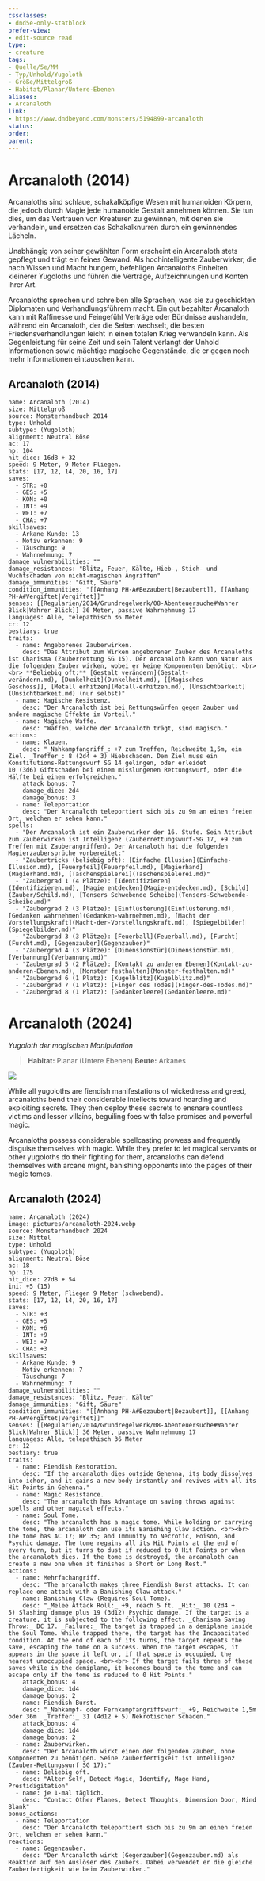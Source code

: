 ```yaml
---
cssclasses: 
- dnd5e-only-statblock
prefer-view: 
- edit-source read
type: 
- creature
tags: 
- Quelle/5e/MM
- Typ/Unhold/Yugoloth
- Größe/Mittelgroß
- Habitat/Planar/Untere-Ebenen
aliases: 
- Arcanaloth
link:
- https://www.dndbeyond.com/monsters/5194899-arcanaloth
status:
order:
parent:
---
```

# Arcanaloth (2014)
Arcanaloths sind schlaue, schakalköpfige Wesen mit humanoiden Körpern, die jedoch durch Magie jede humanoide Gestalt annehmen können. Sie tun dies, um das Vertrauen von Kreaturen zu gewinnen, mit denen sie verhandeln, und ersetzen das Schakalknurren durch ein gewinnendes Lächeln.

Unabhängig von seiner gewählten Form erscheint ein Arcanaloth stets gepflegt und trägt ein feines Gewand. Als hochintelligente Zauberwirker, die nach Wissen und Macht hungern, befehligen Arcanaloths Einheiten kleinerer Yugoloths und führen die Verträge, Aufzeichnungen und Konten ihrer Art.

Arcanaloths sprechen und schreiben alle Sprachen, was sie zu geschickten Diplomaten und Verhandlungsführern macht. Ein gut bezahlter Arcanaloth kann mit Raffinesse und Feingefühl Verträge oder Bündnisse aushandeln, während ein Arcanaloth, der die Seiten wechselt, die besten Friedensverhandlungen leicht in einen totalen Krieg verwandeln kann. Als Gegenleistung für seine Zeit und sein Talent verlangt der Unhold Informationen sowie mächtige magische Gegenstände, die er gegen noch mehr Informationen eintauschen kann.

## Arcanaloth (2014)

```statblock
name: Arcanaloth (2014)
size: Mittelgroß
source: Monsterhandbuch 2014
type: Unhold
subtype: (Yugoloth)
alignment: Neutral Böse
ac: 17
hp: 104
hit_dice: 16d8 + 32
speed: 9 Meter, 9 Meter Fliegen.
stats: [17, 12, 14, 20, 16, 17]
saves:
  - STR: +0
  - GES: +5
  - KON: +0
  - INT: +9
  - WEI: +7
  - CHA: +7
skillsaves:
  - Arkane Kunde: 13
  - Motiv erkennen: 9
  - Täuschung: 9
  - Wahrnehmung: 7
damage_vulnerabilities: ""
damage_resistances: "Blitz, Feuer, Kälte, Hieb-, Stich- und Wuchtschaden von nicht-magischen Angriffen"
damage_immunities: "Gift, Säure"
condition_immunities: "[[Anhang PH-A#Bezaubert|Bezaubert]], [[Anhang PH-A#Vergiftet|Vergiftet]]"
senses: [[Regularien/2014/Grundregelwerk/08-Abenteuersuche#Wahrer Blick|Wahrer Blick]] 36 Meter, passive Wahrnehmung 17
languages: Alle, telepathisch 36 Meter
cr: 12
bestiary: true
traits:
  - name: Angeborenes Zauberwirken.
    desc: "Das Attribut zum Wirken angeborener Zauber des Arcanaloths ist Charisma (Zauberrettung SG 15). Der Arcanaloth kann von Natur aus die folgenden Zauber wirken, wobei er keine Komponenten benötigt: <br><br> **Beliebig oft:** [Gestalt verändern](Gestalt-verändern.md), [Dunkelheit](Dunkelheit.md), [[Magisches Geschoss]], [Metall erhitzen](Metall-erhitzen.md), [Unsichtbarkeit](Unsichtbarkeit.md) (nur selbst)"
  - name: Magische Resistenz.
    desc: "Der Arcanaloth ist bei Rettungswürfen gegen Zauber und andere magische Effekte im Vorteil."
  - name: Magische Waffe.
    desc: "Waffen, welche der Arcanaloth trägt, sind magisch."
actions:
  - name: Klauen.
    desc: "_Nahkampfangriff_: +7 zum Treffen, Reichweite 1,5m, ein Ziel. _Treffer_: 8 (2d4 + 3) Hiebschaden. Dem Ziel muss ein Konstitutions-Rettungswurf SG 14 gelingen, oder erleidet 10 (3d6) Giftschaden bei einem misslungenen Rettungswurf, oder die Hälfte bei einem erfolgreichen."
    attack_bonus: 7
    damage_dice: 2d4
    damage_bonus: 3
  - name: Teleportation
    desc: "Der Arcanaloth teleportiert sich bis zu 9m an einen freien Ort, welchen er sehen kann."
spells:
  - "Der Arcanaloth ist ein Zauberwirker der 16. Stufe. Sein Attribut zum Zauberwirken ist Intelligenz (Zauberrettungswurf-SG 17, +9 zum Treffen mit Zauberangriffen). Der Arcanaloth hat die folgenden Magierzaubersprüche vorbereitet:"
  - "Zaubertricks (beliebig oft): [Einfache Illusion](Einfache-Illusion.md), [Feuerpfeil](Feuerpfeil.md), [Magierhand](Magierhand.md), [Taschenspielerei](Taschenspielerei.md)"
  - "Zaubergrad 1 (4 Plätze): [Identifizieren](Identifizieren.md), [Magie entdecken](Magie-entdecken.md), [Schild](Zauber/Schild.md), [Tensers Schwebende Scheibe](Tensers-Schwebende-Scheibe.md)"
  - "Zaubergrad 2 (3 Plätze): [Einflüsterung](Einflüsterung.md), [Gedanken wahrnehmen](Gedanken-wahrnehmen.md), [Macht der Vorstellungskraft](Macht-der-Vorstellungskraft.md), [Spiegelbilder](Spiegelbilder.md)"
  - "Zaubergrad 3 (3 Plätze): [Feuerball](Feuerball.md), [Furcht](Furcht.md), [Gegenzauber](Gegenzauber)"
  - "Zaubergrad 4 (3 Plätze): [Dimensionstür](Dimensionstür.md), [Verbannung](Verbannung.md)"
  - "Zaubergrad 5 (2 Plätze): [Kontakt zu anderen Ebenen](Kontakt-zu-anderen-Ebenen.md), [Monster festhalten](Monster-festhalten.md)"
  - "Zaubergrad 6 (1 Platz): [Kugelblitz](Kugelblitz.md)"
  - "Zaubergrad 7 (1 Platz): [Finger des Todes](Finger-des-Todes.md)"
  - "Zaubergrad 8 (1 Platz): [Gedankenleere](Gedankenleere.md)"
```


# Arcanaloth (2024)
_Yugoloth der magischen Manipulation_

>**Habitat:** Planar (Untere Ebenen)
>**Beute:** Arkanes

![](pictures/arcanaloth-2024.webp)

While all yugoloths are fiendish manifestations of wickedness and greed, arcanaloths bend their considerable intellects toward hoarding and exploiting secrets. They then deploy these secrets to ensnare countless victims and lesser villains, beguiling foes with false promises and powerful magic.

Arcanaloths possess considerable spellcasting prowess and frequently disguise themselves with magic. While they prefer to let magical servants or other yugoloths do their fighting for them, arcanaloths can defend themselves with arcane might, banishing opponents into the pages of their magic tomes.

## Arcanaloth (2024)

```statblock
name: Arcanaloth (2024)
image: pictures/arcanaloth-2024.webp
source: Monsterhandbuch 2024
size: Mittel
type: Unhold
subtype: (Yugoloth)
alignment: Neutral Böse
ac: 18
hp: 175
hit_dice: 27d8 + 54
ini: +5 (15)
speed: 9 Meter, Fliegen 9 Meter (schwebend).
stats: [17, 12, 14, 20, 16, 17]
saves:
  - STR: +3
  - GES: +5
  - KON: +6
  - INT: +9
  - WEI: +7
  - CHA: +3
skillsaves:
  - Arkane Kunde: 9
  - Motiv erkennen: 7
  - Täuschung: 7
  - Wahrnehmung: 7
damage_vulnerabilities: ""
damage_resistances: "Blitz, Feuer, Kälte"
damage_immunities: "Gift, Säure"
condition_immunities: "[[Anhang PH-A#Bezaubert|Bezaubert]], [[Anhang PH-A#Vergiftet|Vergiftet]]"
senses: [[Regularien/2014/Grundregelwerk/08-Abenteuersuche#Wahrer Blick|Wahrer Blick]] 36 Meter, passive Wahrnehmung 17
languages: Alle, telepathisch 36 Meter
cr: 12
bestiary: true
traits:
  - name: Fiendish Restoration.
    desc: "If the arcanaloth dies outside Gehenna, its body dissolves into ichor, and it gains a new body instantly and revives with all its Hit Points in Gehenna."
  - name: Magic Resistance.
    desc: "The arcanaloth has Advantage on saving throws against spells and other magical effects."
  - name: Soul Tome.
    desc: "The arcanaloth has a magic tome. While holding or carrying the tome, the arcanaloth can use its Banishing Claw action. <br><br> The tome has AC 17; HP 35; and Immunity to Necrotic, Poison, and Psychic damage. The tome regains all its Hit Points at the end of every turn, but it turns to dust if reduced to 0 Hit Points or when the arcanaloth dies. If the tome is destroyed, the arcanaloth can create a new one when it finishes a Short or Long Rest."
actions:
  - name: Mehrfachangriff.
    desc: "The arcanaloth makes three Fiendish Burst attacks. It can replace one attack with a Banishing Claw attack."
  - name: Banishing Claw (Requires Soul Tome).
    desc: "_Melee Attack Roll:_ +9, reach 5 ft. _Hit:_ 10 (2d4 + 5) Slashing damage plus 19 (3d12) Psychic damage. If the target is a creature, it is subjected to the following effect. _Charisma Saving Throw:_ DC 17. _Failure:_ The target is trapped in a demiplane inside the Soul Tome. While trapped there, the target has the Incapacitated condition. At the end of each of its turns, the target repeats the save, escaping the tome on a success. When the target escapes, it appears in the space it left or, if that space is occupied, the nearest unoccupied space. <br><br> If the target fails three of these saves while in the demiplane, it becomes bound to the tome and can escape only if the tome is reduced to 0 Hit Points."
    attack_bonus: 4
    damage_dice: 1d4
    damage_bonus: 2
  - name: Fiendish Burst.
    desc: "_Nahkampf- oder Fernkampfangriffswurf:_ +9, Reichweite 1,5m oder 36m  _Treffer:_ 31 (4d12 + 5) Nekrotischer Schaden."
    attack_bonus: 4
    damage_dice: 1d4
    damage_bonus: 2
  - name: Zauberwirken.
    desc: "Der Arcanaloth wirkt einen der folgenden Zauber, ohne Komponenten zu benötigen. Seine Zauberfertigkeit ist Intelligenz (Zauber-Rettungswurf SG 17):"
  - name: Beliebig oft.
    desc: "Alter Self, Detect Magic, Identify, Mage Hand, Prestidigitation"
  - name: je 1-mal täglich.
    desc: "Contact Other Planes, Detect Thoughts, Dimension Door, Mind Blank"
bonus_actions:
  - name: Teleportation
    desc: "Der Arcanaloth teleportiert sich bis zu 9m an einen freien Ort, welchen er sehen kann."
reactions:
  - name: Gegenzauber.
    desc: "Der Arcanaloth wirkt [Gegenzauber](Gegenzauber.md) als Reaktion auf den Auslöser des Zaubers. Dabei verwendet er die gleiche Zauberfertigkeit wie beim Zauberwirken."
```